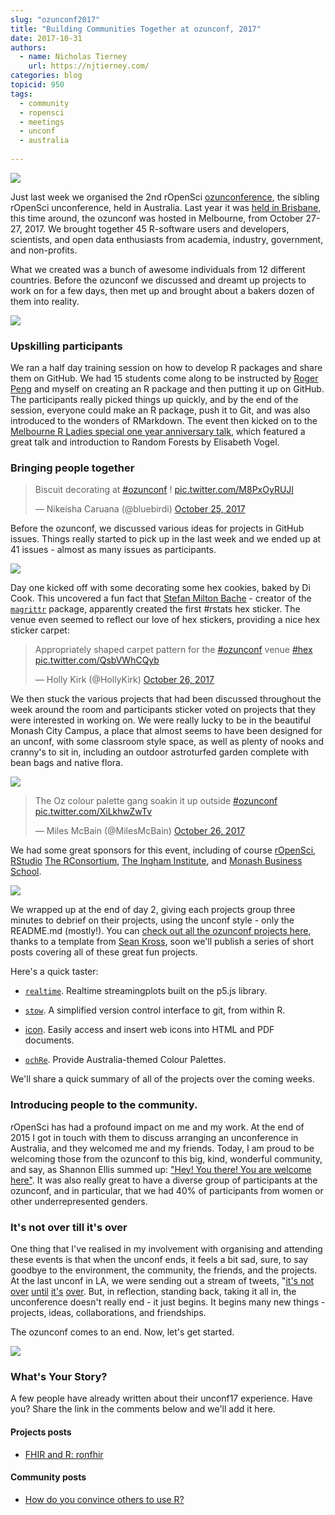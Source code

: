 ```yaml
---
slug: "ozunconf2017"
title: "Building Communities Together at ozunconf, 2017"
date: 2017-10-31
authors:
  - name: Nicholas Tierney
    url: https://njtierney.com/
categories: blog
topicid: 950
tags:
  - community
  - ropensci
  - meetings
  - unconf
  - australia
  
---
```


![](https://njtierney.updog.co/img/ozunconf-hex-cookies.jpg)

Just last week we organised the 2nd rOpenSci [ozunconference](http://ozunconf17.ropensci.org), the sibling rOpenSci unconference, held in Australia. Last year it was [held in Brisbane](http://auunconf.ropensci.org), this time around, the ozunconf was hosted in Melbourne, from October 27-27, 2017. We brought together 45 R-software users and developers, scientists, and open data enthusiasts from academia, industry, government, and non-profits.

What we created was a bunch of awesome individuals from 12 different countries. Before the ozunconf we discussed and dreamt up projects to work on for a few days, then met up and brought about a bakers dozen of them into reality.

![](https://njtierney.updog.co/img/ozunconf-womens-data-discuss.jpg)


### Upskilling participants

We ran a half day training session on how to develop R packages and share them on GitHub. We had 15 students come along to be instructed by [Roger Peng](https://twitter.com/rdpeng) and myself on creating an R package and then putting it up on GitHub. The participants really picked things up quickly, and by the end of the session, everyone could make an R package, push it to Git, and was also introduced to the wonders of RMarkdown. The event then kicked on to the [Melbourne R Ladies special one year anniversary talk](https://www.meetup.com/R-Ladies-Melbourne/events/244102535/), which featured a great talk and introduction to Random Forests by Elisabeth Vogel.

### Bringing people together

<blockquote class="twitter-tweet" data-lang="en"><p lang="en" dir="ltr">Biscuit decorating at <a href="https://twitter.com/hashtag/ozunconf?src=hash&amp;ref_src=twsrc%5Etfw">#ozunconf</a> ! <a href="https://t.co/M8PxOyRUJI">pic.twitter.com/M8PxOyRUJI</a></p>&mdash; Nikeisha Caruana (@bluebirdi) <a href="https://twitter.com/bluebirdi/status/923305923208036352?ref_src=twsrc%5Etfw">October 25, 2017</a></blockquote>
<script async src="https://platform.twitter.com/widgets.js" charset="utf-8"></script>

Before the ozunconf, we discussed various ideas for projects in GitHub issues. Things really started to pick up in the last week and we ended up at 41 issues - almost as many issues as participants.

![](https://njtierney.updog.co/img/ozunconf-oz-data-discuss.jpg)

Day one kicked off with some decorating some hex cookies, baked by Di Cook. This uncovered a fun fact that [Stefan Milton Bache](http://stefanbache.dk/) - creator of the [`magrittr`](https://github.com/tidyverse/magrittr) package, apparently created the first #rstats hex sticker. The venue even seemed to reflect our love of hex stickers, providing a nice hex sticker carpet:

<blockquote class="twitter-tweet" data-lang="en"><p lang="en" dir="ltr">Appropriately shaped carpet pattern for the <a href="https://twitter.com/hashtag/ozunconf?src=hash&amp;ref_src=twsrc%5Etfw">#ozunconf</a> venue <a href="https://twitter.com/hashtag/hex?src=hash&amp;ref_src=twsrc%5Etfw">#hex</a> <a href="https://t.co/QsbVWhCQyb">pic.twitter.com/QsbVWhCQyb</a></p>&mdash; Holly Kirk (@HollyKirk) <a href="https://twitter.com/HollyKirk/status/923420699900997632?ref_src=twsrc%5Etfw">October 26, 2017</a></blockquote>
<script async src="https://platform.twitter.com/widgets.js" charset="utf-8"></script>


We then stuck the various projects that had been discussed throughout the week around the room and participants sticker voted on projects that they were interested in working on. We were really lucky to be in the beautiful Monash City Campus, a place that almost seems to have been designed for an unconf, with some classroom style space, as well as plenty of nooks and cranny's to sit in, including an outdoor astroturfed garden complete with bean bags and native flora.

![](https://njtierney.updog.co/img/ozunconf-earo.jpg)

<blockquote class="twitter-tweet" data-lang="en"><p lang="en" dir="ltr">The Oz colour palette gang soakin it up outside <a href="https://twitter.com/hashtag/ozunconf?src=hash&amp;ref_src=twsrc%5Etfw">#ozunconf</a> <a href="https://t.co/XiLkhwZwTv">pic.twitter.com/XiLkhwZwTv</a></p>&mdash; Miles McBain (@MilesMcBain) <a href="https://twitter.com/MilesMcBain/status/923682409400250368?ref_src=twsrc%5Etfw">October 26, 2017</a></blockquote>
<script async src="https://platform.twitter.com/widgets.js" charset="utf-8"></script>

We had some great sponsors for this event, including of course [rOpenSci](https://ropensci.org/), [RStudio](http://rstudio.com/) [The RConsortium](http://r-consortium.org/), [The Ingham Institute](https://inghaminstitute.org.au/), and [Monash Business School](http://www.monash.edu/business).

![](https://njtierney.updog.co/img/ozunconf-hex-mat.jpg)

We wrapped up at the end of day 2, giving each projects group three minutes to debrief on their projects, using the unconf style - only the README.md (mostly!). You can [check out all the ozunconf projects here](https://ropenscilabs.github.io/ozunconf-projects/), thanks to a template from [Sean Kross](http://seankross.com/), soon we'll publish a series of short posts covering all of these great fun projects.

Here's a quick taster:

- [`realtime`](https://github.com/ropenscilabs/realtime). Realtime streamingplots built on the p5.js library.

- [`stow`](https://github.com/ropenscilabs/ozrepro). A simplified version control interface to git, from within R.

- [icon](https://github.com/ropenscilabs/icon). Easily access and insert web icons into HTML and PDF documents.

- [`ochRe`](https://github.com/ropenscilabs/ochRe). Provide Australia-themed Colour Palettes.

We'll share a quick summary of all of the projects over the coming weeks.

### Introducing people to the community.

rOpenSci has had a profound impact on me and my work. At the end of 2015 I got in touch with them to discuss arranging an unconference in Australia, and they welcomed me and my friends. Today, I am proud to be welcoming those from the ozunconf to this big, kind, wonderful community, and say, as Shannon Ellis summed up: ["Hey! You there! You are welcome here"](https://ropensci.org/blog/2017/06/23/community/). It was also really great to have a diverse group of participants at the ozunconf, and in particular, that we had 40% of participants from women or other underrepresented genders.

### It's not over till it's over

One thing that I've realised in my involvement with organising and attending these events is that when the unconf ends, it feels a bit sad, sure, to say goodbye to the environment, the community, the friends, and the projects. At the last unconf in LA, we were sending out a stream of tweets, "[it's not](https://twitter.com/nj_tierney/status/868572134548713472) [over](https://twitter.com/MilesMcBain/status/868590677843599360) [until](https://twitter.com/AmeliaMN/status/868605633435533312) [it's](https://twitter.com/MilesMcBain/status/869044724086185985) [over](https://twitter.com/dataandme/status/869664700606406656). But, in reflection, standing back, taking it all in, the unconference doesn't really end - it just begins. It begins many new things - projects, ideas, collaborations, and friendships.

The ozunconf comes to an end. Now, let's get started.

![](https://njtierney.updog.co/img/ozunconf-group-photo.jpg)

### What's Your Story?

A few people have already written about their unconf17 experience. Have you? Share the link in the comments below and we'll add it here.

#### Projects posts

- [FHIR and R: ronfhir](http://www.healthintersections.com.au/?p=2740)

#### Community posts

- [How do you convince others to use R?](https://simplystatistics.org/2017/10/30/how-do-you-convince-others-to-use-r/)


